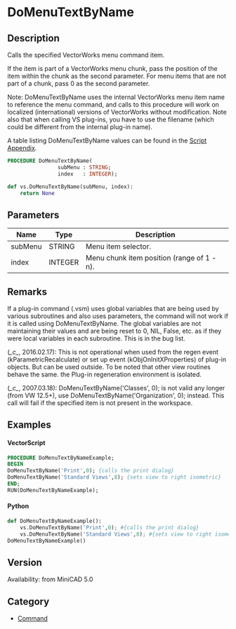 # DoMenuTextByName

## Description
Calls the specified VectorWorks menu command item.

If the item is part of a VectorWorks menu chunk, pass the position of the item within the chunk as the second parameter. For menu items that are not part of a chunk, pass 0 as the second parameter.

Note: DoMenuTextByName uses the internal VectorWorks menu item name to reference the menu command, and calls to this procedure will work on localized (international) versions of VectorWorks without modification. Note also that when calling VS plug-ins, you have to use the filename (which could be different from the internal plug-in name).

A table listing DoMenuTextByName values can be found in the [Script Appendix](../Appendix/pages/Appendix%20H%20-%20DoMenuTextByName%20Constants.md).

```pascal
PROCEDURE DoMenuTextByName(
				subMenu : STRING;
				index   : INTEGER);
```

```python
def vs.DoMenuTextByName(subMenu, index):
    return None
```

## Parameters
|Name|Type|Description|
|---|---|---|
|subMenu|STRING|Menu item  selector.|
|index|INTEGER|Menu chunk item position (range of 1 -  n).|

## Remarks
If a plug-in command (.vsm) uses global variables that are being used by various subroutines and also uses parameters, the command will not work if it is called using DoMenuTextByName. The global variables are not maintaining their values and are being reset to 0, NIL, False, etc. as if they were local variables in each subroutine. This is in the bug list.

(*\_c\_*, 2016.02.17): This is not operational when used from the regen event (kParametricRecalculate) or set up event (kObjOnInitXProperties) of plug-in objects. But can be used outside. To be noted that other view routines behave the same. the Plug-in regeneration environment is isolated.

(*\_c\_*, 2007.03.18): DoMenuTextByName('Classes', 0); is not valid any longer (from VW 12.5+),
use DoMenuTextByName('Organization', 0); instead. This call will fail if the specified item is not present in the workspace.

## Examples
#### VectorScript ####
```pascal
PROCEDURE DoMenuTextByNameExample;
BEGIN
DoMenuTextByName('Print',0); {calls the print dialog}
DoMenuTextByName('Standard Views',8); {sets view to right isometric}
END;
RUN(DoMenuTextByNameExample);
```
#### Python ####
```python
def DoMenuTextByNameExample():
	vs.DoMenuTextByName('Print',0); #{calls the print dialog}
	vs.DoMenuTextByName('Standard Views',8); #{sets view to right isometric}
DoMenuTextByNameExample()
```

## Version
Availability: from MiniCAD 5.0

## Category
* [Command](../Categories/Command.md)
